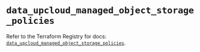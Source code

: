 # `data_upcloud_managed_object_storage_policies`

Refer to the Terraform Registry for docs: [`data_upcloud_managed_object_storage_policies`](https://registry.terraform.io/providers/upcloudltd/upcloud/5.24.0/docs/data-sources/managed_object_storage_policies).
